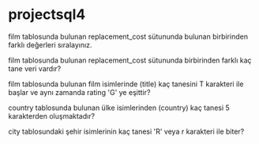# projectsql4
film tablosunda bulunan replacement_cost sütununda bulunan birbirinden farklı değerleri sıralayınız.

film tablosunda bulunan replacement_cost sütununda birbirinden farklı kaç tane veri vardır?

film tablosunda bulunan film isimlerinde (title) kaç tanesini T karakteri ile başlar ve aynı zamanda rating 'G' ye eşittir?

country tablosunda bulunan ülke isimlerinden (country) kaç tanesi 5 karakterden oluşmaktadır?

city tablosundaki şehir isimlerinin kaç tanesi 'R' veya r karakteri ile biter?
